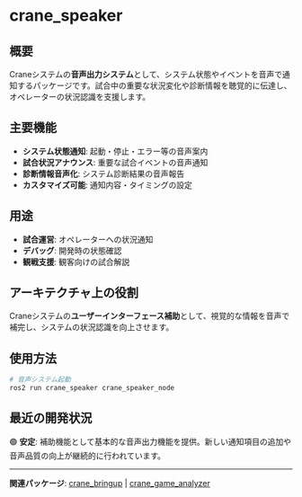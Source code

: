 # crane_speaker

## 概要

Craneシステムの**音声出力システム**として、システム状態やイベントを音声で通知するパッケージです。試合中の重要な状況変化や診断情報を聴覚的に伝達し、オペレーターの状況認識を支援します。

## 主要機能

- **システム状態通知**: 起動・停止・エラー等の音声案内
- **試合状況アナウンス**: 重要な試合イベントの音声通知
- **診断情報音声化**: システム診断結果の音声報告
- **カスタマイズ可能**: 通知内容・タイミングの設定

## 用途

- **試合運営**: オペレーターへの状況通知
- **デバッグ**: 開発時の状態確認
- **観戦支援**: 観客向けの試合解説

## アーキテクチャ上の役割

Craneシステムの**ユーザーインターフェース補助**として、視覚的な情報を音声で補完し、システムの状況認識を向上させます。

## 使用方法

```bash
# 音声システム起動
ros2 run crane_speaker crane_speaker_node
```

## 最近の開発状況

🟢 **安定**: 補助機能として基本的な音声出力機能を提供。新しい通知項目の追加や音声品質の向上が継続的に行われています。

---

**関連パッケージ**: [crane_bringup](./crane_bringup.md) | [crane_game_analyzer](./crane_game_analyzer.md)
